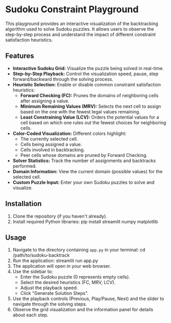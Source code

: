 # Sudoku Constraint Playground

This playground provides an interactive visualization of the backtracking algorithm used to solve Sudoku puzzles. It allows users to observe the step-by-step process and understand the impact of different constraint satisfaction heuristics.

## Features

*   **Interactive Sudoku Grid:** Visualize the puzzle being solved in real-time.
*   **Step-by-Step Playback:** Control the visualization speed, pause, step forward/backward through the solving process.
*   **Heuristic Selection:** Enable or disable common constraint satisfaction heuristics:
    *   **Forward Checking (FC):** Prunes the domains of neighboring cells after assigning a value.
    *   **Minimum Remaining Values (MRV):** Selects the next cell to assign based on the one with the fewest legal values remaining.
    *   **Least Constraining Value (LCV):** Orders the potential values for a cell based on which one rules out the fewest choices for neighboring cells.
*   **Color-Coded Visualization:** Different colors highlight:
    *   The currently selected cell.
    *   Cells being assigned a value.
    *   Cells involved in backtracking.
    *   Peer cells whose domains are pruned by Forward Checking.
*   **Solver Statistics:** Track the number of assignments and backtracks performed.
*   **Domain Information:** View the current domain (possible values) for the selected cell.
*   **Custom Puzzle Input:** Enter your own Sudoku puzzles to solve and visualize.

## Installation

1.  Clone the repository (if you haven't already).
2.  Install required Python libraries:
    pip install streamlit numpy matplotlib

## Usage

1.  Navigate to the directory containing `app.py` in your terminal:
    cd /path/to/sudoku-backtrack
2.  Run the application:
    streamlit run app.py
3.  The application will open in your web browser.
4.  Use the sidebar to:
    *   Enter the Sudoku puzzle (0 represents empty cells).
    *   Select the desired heuristics (FC, MRV, LCV).
    *   Adjust the playback speed.
    *   Click "Generate Solution Steps".
5.  Use the playback controls (Previous, Play/Pause, Next) and the slider to navigate through the solving steps.
6.  Observe the grid visualization and the information panel for details about each step.